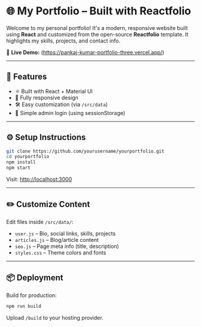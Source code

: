 # 🌐 My Portfolio – Built with Reactfolio

Welcome to my personal portfolio! It's a modern, responsive website built using **React** and customized from the open-source **Reactfolio** template. It highlights my skills, projects, and contact info.

🔗 **Live Demo:** (https://pankaj-kumar-portfolio-three.vercel.app/)

---

## 🚀 Features

-   ⚛️ Built with React + Material UI
-   📱 Fully responsive design
-   🛠 Easy customization (via `/src/data`)
-   🔐 Simple admin login (using sessionStorage)

---

## ⚙️ Setup Instructions

```bash
git clone https://github.com/yourusername/yourportfolio.git
cd yourportfolio
npm install
npm start
```

Visit: [http://localhost:3000](http://localhost:3000)

---

## ✏️ Customize Content

Edit files inside `/src/data/`:

-   `user.js` – Bio, social links, skills, projects
-   `articles.js` – Blog/article content
-   `seo.js` – Page meta info (title, description)
-   `styles.css` – Theme colors and fonts

---

## 📦 Deployment

Build for production:

```bash
npm run build
```

Upload `/build` to your hosting provider.
